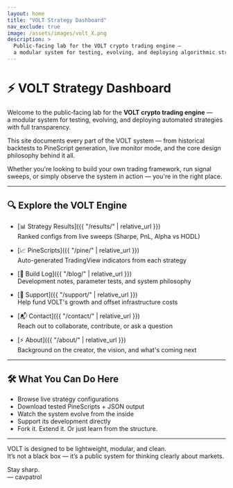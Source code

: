 ```yaml
---
layout: home
title: "VOLT Strategy Dashboard"
nav_exclude: true
image: /assets/images/volt_X.png
description: >
  Public‑facing lab for the VOLT crypto trading engine —
  a modular system for testing, evolving, and deploying algorithmic strategies.
---
```


# ⚡ VOLT Strategy Dashboard

Welcome to the public‑facing lab for the **VOLT crypto trading engine** —  
a modular system for testing, evolving, and deploying automated strategies with full transparency.

This site documents every part of the VOLT system — from historical backtests to PineScript generation, live monitor mode, and the core design philosophy behind it all.

Whether you're looking to build your own trading framework, run signal sweeps, or simply observe the system in action — you're in the right place.

---

## 🔍 Explore the VOLT Engine

- [📊 Strategy Results]({{ "/results/" | relative_url }})  
  Ranked configs from live sweeps (Sharpe, PnL, Alpha vs HODL)

- [📈 PineScripts]({{ "/pine/" | relative_url }})  
  Auto-generated TradingView indicators from each strategy

- [🧠 Build Log]({{ "/blog/" | relative_url }})  
  Development notes, parameter tests, and system philosophy

- [🙌 Support]({{ "/support/" | relative_url }})  
  Help fund VOLT's growth and offset infrastructure costs

- [📬 Contact]({{ "/contact/" | relative_url }})  
  Reach out to collaborate, contribute, or ask a question

- [⚡ About]({{ "/about/" | relative_url }})  
  Background on the creator, the vision, and what's coming next

---

## 🛠 What You Can Do Here

- Browse live strategy configurations  
- Download tested PineScripts + JSON output  
- Watch the system evolve from the inside  
- Support its development directly  
- Fork it. Extend it. Or just learn from the structure.

---

VOLT is designed to be lightweight, modular, and clean.  
It’s not a black box — it’s a public system for thinking clearly about markets.

Stay sharp.  
–– cavpatrol
